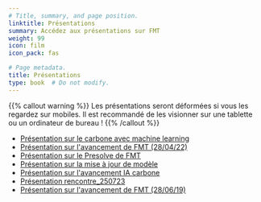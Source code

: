 ```yaml
---
# Title, summary, and page position.
linktitle: Présentations
summary: Accédez aux présentations sur FMT
weight: 99
icon: film
icon_pack: fas

# Page metadata.
title: Présentations
type: book  # Do not modify.
---
```


{{% callout warning %}}
Les présentations seront déformées si vous les regardez sur mobiles. Il est recommandé de les visionner sur une tablette ou un ordinateur de bureau !
{{% /callout %}}

- [Présentation sur le carbone avec machine learning](../../slides/fmt_carbone)
- [Présentation sur l'avancement de FMT (28/04/22)](../../slides/fmt_mise_a_jour280422)
- [Présentation sur le Presolve de FMT](../../slides/fmt_presolve)
- [Présentation sur la mise à jour de modèle](../../slides/fmt_modelupdate)
- [Présentation sur l'avancement IA carbone](../../slides/fmt_carbone_2023)
- [Présentation rencontre_250723](../../slides/rencontre_250723)
- [Présentation sur l'avancement de FMT (28/06/19)](../../slides/fmt_mise_a_jour280524)